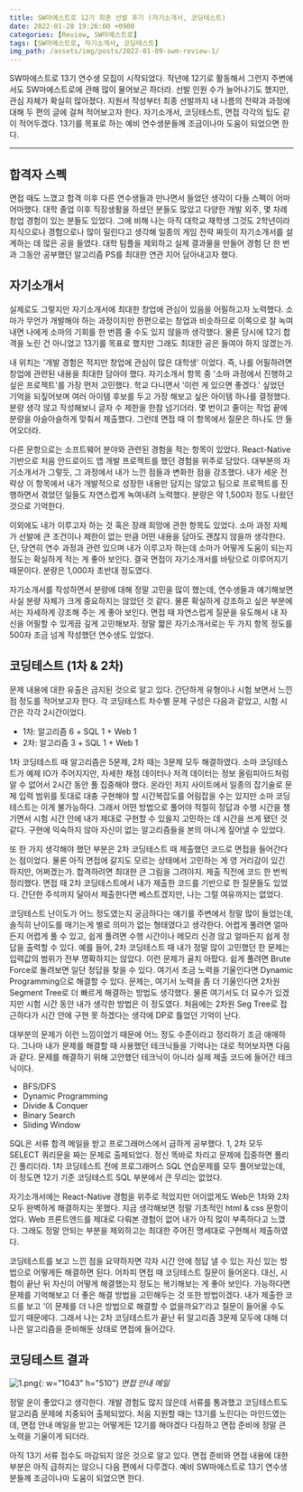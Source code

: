 ```yaml
---
title: SW마에스트로 12기 최종 선발 후기 (자기소개서, 코딩테스트)
date: 2022-01-28 19:26:00 +0900
categories: [Review, SW마에스트로]
tags: [SW마에스트로, 자기소개서, 코딩테스트]
img_path: /assets/img/posts/2022-01-09-swm-review-1/
---
```


SW마에스트로 13기 연수생 모집이 시작되었다.
작년에 12기로 활동해서 그런지 주변에서도 SW마에스트로에 관해 많이 물어보곤 하더라.
선발 인원 수가 늘어나기도 했지만, 관심 자체가 확실히 많아졌다.
지원서 작성부터 최종 선발까지 내 나름의 전략과 과정에 대해 두 편의 글에 걸쳐 적어보고자 한다.
자기소개서, 코딩테스트, 면접 각각의 팁도 같이 적어두겠다.
13기를 목표로 하는 예비 연수생분들께 조금이나마 도움이 되었으면 한다.

***

## 합격자 스펙

면접 때도 느꼈고 합격 이후 다른 연수생들과 만나면서 들었던 생각이 다들 스펙이 어마어마했다. 대학 졸업 이후 직장생활을 하셨던 분들도 많았고 다양한 개발 외주, 몇 차례 창업 경험이 있는 분들도 있었다. 그에 비해 나는 아직 대학교 재학생 그것도 2학년이라 지식으로나 경험으로나 많이 밀린다고 생각해 일종의 게임 전략 짜듯이 자기소개서를 설계하는 데 많은 공을 들였다. 대학 팀플을 제외하고 실제 결과물을 만들어 경험 단 한 번과 그동안 공부했던 알고리즘 PS를 최대한 연관 지어 담아내고자 했다.

## 자기소개서

실제로도 그렇지만 자기소개서에 최대한 창업에 관심이 있음을 어필하고자 노력했다. 소마가 무언가 개발해야 하는 과정이지만 한편으로는 창업과 비슷하므로 이쪽으로 잘 녹여내면 나에게 소마의 기회를 한 번쯤 줄 수도 있지 않을까 생각했다. 물론 당시에 12기 합격을 노린 건 아니었고 13기를 목표로 했지만 그래도 최대한 공은 들여야 하지 않겠는가.

내 위치는 '개발 경험은 적지만 창업에 관심이 많은 대학생' 이었다. 즉, 나를 어필하려면 창업에 관련된 내용을 최대한 담아야 했다. 자기소개서 항목 중 '소마 과정에서 진행하고 싶은 프로젝트'를 가장 먼저 고민했다. 학교 다니면서 '이런 게 있으면 좋겠다.' 싶었던 기억을 되짚어보며 여러 아이템 후보를 두고 가장 해보고 싶은 아이템 하나를 결정했다. 분량 생각 않고 작성해보니 글자 수 제한을 한참 넘기더라. 몇 번이고 줄이는 작업 끝에 분량을 아슬아슬하게 맞춰서 제출했다. 그런데 면접 때 이 항목에서 질문은 하나도 안 들어오더라.

다른 문항으로는 소프트웨어 분야와 관련된 경험을 적는 항목이 있었다. React-Native 기반으로 처음 안드로이드 앱 개발 프로젝트를 했던 경험을 위주로 담았다. 대부분의 자기소개서가 그렇듯, 그 과정에서 내가 느낀 점들과 변화한 점을 강조했다. 내가 세운 전략상 이 항목에서 내가 개발적으로 성장한 내용만 담지는 않았고 팀으로 프로젝트를 진행하면서 겪었던 일들도 자연스럽게 녹여내려 노력했다. 분량은 약 1,500자 정도 나왔던 것으로 기억한다.

이외에도 내가 이루고자 하는 것 혹은 장래 희망에 관한 항목도 있었다. 소마 과정 자체가 선발에 큰 조건이나 제한이 없는 만큼 어떤 내용을 담아도 괜찮지 않을까 생각한다. 단, 당연히 연수 과정과 관련 있으며 내가 이루고자 하는데 소마가 어떻게 도움이 되는지 정도는 확실하게 적는 게 좋아 보인다. 결국 면접이 자기소개서를 바탕으로 이루어지기 때문이다. 분량은 1,000자 초반대 정도였다.

자기소개서를 작성하면서 분량에 대해 정말 고민을 많이 했는데, 연수생들과 얘기해보면 사실 분량 자체가 크게 중요하지는 않았던 것 같다. 물론 확실하게 강조하고 싶은 부분에서는 자세하게 강조해 주는 게 좋아 보인다. 면접 때 자연스럽게 질문을 유도해서 내 자신을 어필할 수 있게끔 깊게 고민해보자. 정말 짧은 자기소개서로는 두 가지 항목 정도를 500자 조금 넘게 작성했던 연수생도 있었다.

## 코딩테스트 (1차 & 2차)

문제 내용에 대한 유출은 금지된 것으로 알고 있다. 간단하게 유형이나 시험 보면서 느낀 점 정도를 적어보고자 한다. 각 코딩테스트 차수별 문제 구성은 다음과 같았고, 시험 시간은 각각 2시간이었다.

- 1차: 알고리즘 6 + SQL 1 + Web 1
- 2차: 알고리즘 3 + SQL 1 + Web 1

1차 코딩테스트 때 알고리즘은 5문제, 2차 때는 3문제 모두 해결하였다. 소마 코딩테스트가 예제 IO가 주어지지만, 자세한 채점 데이터나 저격 데이터는 정보 올림피아드처럼 알 수 없어서 2시간 동안 풀 집중해야 했다. 온라인 저지 사이트에서 일종의 잡기술로 문제 입력 범위를 토대로 대충 구현해야 할 시간복잡도를 어림잡을 수는 있지만 소마 코딩테스트는 이게 불가능하다. 그래서 어떤 방법으로 풀어야 적절히 정답과 수행 시간을 챙기면서 시험 시간 안에 내가 제대로 구현할 수 있을지 고민하는 데 시간을 쓰게 됐던 것 같다. 구현에 익숙하지 않아 자신이 없는 알고리즘들을 본의 아니게 짚어낼 수 있었다.

또 한 가지 생각해야 했던 부분은 2차 코딩테스트 때 제출했던 코드로 면접을 들어간다는 점이었다. 물론 아직 면접에 갈지도 모르는 상태에서 고민하는 게 영 거리감이 있긴 하지만, 어쩌겠는가. 합격하려면 최대한 큰 그림을 그려야지. 제출 직전에 코드 한 번씩 정리했다. 면접 때 2차 코딩테스트에서 내가 제출한 코드를 기반으로 한 질문들도 있었다. 간단한 주석까지 달아서 제출한다면 베스트겠지만, 나는 그럴 여유까지는 없었다.

코딩테스트 난이도가 어느 정도였는지 궁금하다는 얘기를 주변에서 정말 많이 들었는데, 솔직히 난이도를 매기는게 별로 의미가 없는 형태였다고 생각한다. 어렵게 풀려면 얼마든지 어렵게 풀 수 있고, 쉽게 풀려면 수행 시간이나 메모리 신경 않고 얼마든지 쉽게 정답을 출력할 수 있다. 예를 들어, 2차 코딩테스트 때 내가 정말 많이 고민했던 한 문제는 입력값의 범위가 전부 명확하지는 않았다. 이런 문제가 골치 아팠다. 쉽게 풀려면 Brute Force로 돌려보면 일단 정답을 찾을 수 있다. 여기서 조금 노력을 기울인다면 Dynamic Programming으로 해결할 수 있다. 문제는, 여기서 노력을 좀 더 기울인다면 2차원 Segment Tree로 더 빠르게 해결하는 방법도 생각했다. 물론 여기서도 더 묘수가 있겠지만 시험 시간 동안 내가 생각한 방법은 이 정도였다. 처음에는 2차원 Seg Tree로 접근하다가 시간 안에 구현 못 하겠다는 생각에 DP로 틀었던 기억이 난다.

대부분의 문제가 이런 느낌이었기 때문에 어느 정도 수준이라고 정리하기 조금 애매하다. 그나마 내가 문제를 해결할 때 사용했던 테크닉들을 기억나는 대로 적어보자면 다음과 같다. 문제를 해결하기 위해 고안했던 테크닉이 아니라 실제 제출 코드에 들어간 테크닉이다.
- BFS/DFS
- Dynamic Programming
- Divide & Conquer
- Binary Search
- Sliding Window

SQL은 서류 합격 메일을 받고 프로그래머스에서 급하게 공부했다. 1, 2차 모두 SELECT 쿼리문을 짜는 문제로 출제되었다. 정신 똑바로 차리고 문제에 집중하면 풀리긴 풀리더라. 1차 코딩테스트 전에 프로그래머스 SQL 연습문제를 모두 풀어보았는데, 이 정도면 12기 기준 코딩테스트 SQL 부분에서 큰 무리는 없었다.

자기소개서에는 React-Native 경험을 위주로 적었지만 어이없게도 Web은 1차와 2차 모두 완벽하게 해결하지는 못했다. 지금 생각해보면 정말 기초적인 html & css 문항이었다. Web 프론트엔드를 제대로 다뤄본 경험이 없어 내가 아직 많이 부족하다고 느꼈다. 그래도 정말 안되는 부분을 제외하고는 최대한 주어진 명세대로 구현해서 제출하였다.

코딩테스트를 보고 느낀 점을 요약하자면 각자 시간 안에 정답 낼 수 있는 자신 있는 방법으로 어떻게든 해결하면 된다. 어차피 면접 때 코딩테스트 질문이 들어온다. 대신, 시험이 끝난 뒤 자신이 어떻게 해결했는지 정도는 복기해보는 게 좋아 보인다. 가능하다면 문제를 기억해보고 더 좋은 해결 방법을 고민해두는 것 또한 방법이겠다. 내가 제출한 코드를 보고 '이 문제를 더 나은 방법으로 해결할 수 없을까요?'라고 질문이 들어올 수도 있기 때문에다. 그래서 나는 2차 코딩테스트가 끝난 뒤 알고리즘 3문제 모두에 대해 더 나은 알고리즘을 준비해둔 상태로 면접에 들어갔다.

## 코딩테스트 결과

![1.png](/1.png){: w="1043" h="510"}
_면접 안내 메일_

정말 운이 좋았다고 생각한다. 개발 경험도 많지 않은데 서류를 통과했고 코딩테스트도 알고리즘 문제에 치중되어 출제되었다. 처음 지원할 때는 13기를 노린다는 마인드였는데, 면접 안내 메일을 받고는 어떻게든 12기를 해야겠다 다짐하고 면접 준비에 정말 큰 노력을 기울이게 되더라.

아직 13기 서류 접수도 마감되지 않은 것으로 알고 있다. 면접 준비와 면접 내용에 대한 부분은 아직 급하지는 않으니 다음 편에서 다루겠다. 예비 SW마에스트로 13기 연수생분들께 조금이나마 도움이 되었으면 한다.